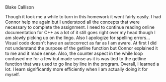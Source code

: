 
Blake Callison

Though it took me a while to turn in this homework it went fairly easily. I had Connor help me again but I understood all the concepts that 
were necessary to complete the assignment. I need to continue reading online documentation for C++ as a lot of it still goes right over my head though I am slowly picking up on the lingo.
Also I apologize for spelling errors... Visual code doesn't have an autocorrect as far as I am aware. At first I did not understand the purpose of the getline function but Connor explained it to me and it made sense.
Also, the counter aspect in the while loop confused me for a few but made sense as it is was tied to the getline function that was used to go line by line in the program. Overall, I learned a lot. I learn significantly
more efficiently when I am actually doing it for myself.